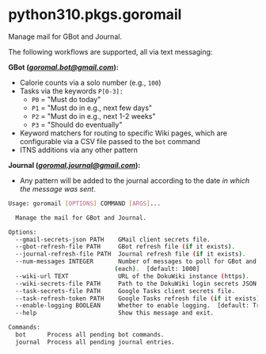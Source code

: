# python310.pkgs.goromail

Manage mail for GBot and Journal.

The following workflows are supported, all via text messaging:

**GBot (*goromal.bot@gmail.com*):**

- Calorie counts via a solo number (e.g., `100`)
- Tasks via the keywords `P[0-3]:`
  - `P0` = "Must do today"
  - `P1` = "Must do in e.g., next few days"
  - `P2` = "Must do in e.g., next 1-2 weeks"
  - `P3` = "Should do eventually"
- Keyword matchers for routing to specific Wiki pages, which are configurable via a CSV file passed to the `bot` command
- ITNS additions via any other pattern

**Journal (*goromal.journal@gmail.com*):**

- Any pattern will be added to the journal according to the date *in which the message was sent*.

```bash
Usage: goromail [OPTIONS] COMMAND [ARGS]...

  Manage the mail for GBot and Journal.

Options:
  --gmail-secrets-json PATH    GMail client secrets file.
  --gbot-refresh-file PATH     GBot refresh file (if it exists).
  --journal-refresh-file PATH  Journal refresh file (if it exists).
  --num-messages INTEGER       Number of messages to poll for GBot and Journal
                              (each).  [default: 1000]
  --wiki-url TEXT              URL of the DokuWiki instance (https).
  --wiki-secrets-file PATH     Path to the DokuWiki login secrets JSON file.
  --task-secrets-file PATH     Google Tasks client secrets file.
  --task-refresh-token PATH    Google Tasks refresh file (if it exists).
  --enable-logging BOOLEAN     Whether to enable logging.  [default: True]
  --help                       Show this message and exit.

Commands:
  bot      Process all pending bot commands.
  journal  Process all pending journal entries.
```

